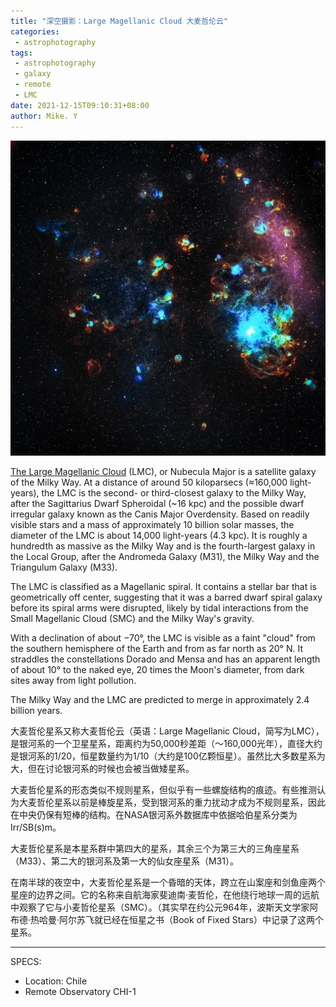 ```yaml
---
title: "深空摄影：Large Magellanic Cloud 大麦哲伦云"
categories:
 - astrophotography
tags:
 - astrophotography
 - galaxy
 - remote
 - LMC
date: 2021-12-15T09:10:31+08:00
author: Mike. Y
---
```


![D0E77D8E-BBB4-4DE5-AA98-36BDF7A7C1A6](../../../static/images/D0E77D8E-BBB4-4DE5-AA98-36BDF7A7C1A6.jpg)



[The Large Magellanic Cloud](https://en.wikipedia.org/wiki/Large_Magellanic_Cloud) (LMC), or Nubecula Major is a satellite galaxy of the Milky Way. At a distance of around 50 kiloparsecs (≈160,000 light-years), the LMC is the second- or third-closest galaxy to the Milky Way, after the Sagittarius Dwarf Spheroidal (~16 kpc) and the possible dwarf irregular galaxy known as the Canis Major Overdensity. Based on readily visible stars and a mass of approximately 10 billion solar masses, the diameter of the LMC is about 14,000 light-years (4.3 kpc). It is roughly a hundredth as massive as the Milky Way and is the fourth-largest galaxy in the Local Group, after the Andromeda Galaxy (M31), the Milky Way and the Triangulum Galaxy (M33).

The LMC is classified as a Magellanic spiral. It contains a stellar bar that is geometrically off center, suggesting that it was a barred dwarf spiral galaxy before its spiral arms were disrupted, likely by tidal interactions from the Small Magellanic Cloud (SMC) and the Milky Way's gravity.

With a declination of about −70°, the LMC is visible as a faint "cloud" from the southern hemisphere of the Earth and from as far north as 20° N. It straddles the constellations Dorado and Mensa and has an apparent length of about 10° to the naked eye, 20 times the Moon's diameter, from dark sites away from light pollution.

The Milky Way and the LMC are predicted to merge in approximately 2.4 billion years.



大麦哲伦星系又称大麦哲伦云（英语：Large Magellanic Cloud，简写为LMC），是银河系的一个卫星星系，距离约为50,000秒差距（～160,000光年），直径大约是银河系的1/20，恒星数量约为1/10（大约是100亿颗恒星）。虽然比大多数星系为大，但在讨论银河系的时候也会被当做矮星系。

大麦哲伦星系的形态类似不规则星系，但似乎有一些螺旋结构的痕迹。有些推测认为大麦哲伦星系以前是棒旋星系，受到银河系的重力扰动才成为不规则星系，因此在中央仍保有短棒的结构。在NASA银河系外数据库中依据哈伯星系分类为Irr/SB(s)m。

大麦哲伦星系是本星系群中第四大的星系，其余三个为第三大的三角座星系（M33）、第二大的银河系及第一大的仙女座星系（M31）。

在南半球的夜空中，大麦哲伦星系是一个昏暗的天体，跨立在山案座和剑鱼座两个星座的边界之间。它的名称来自航海家斐迪南·麦哲伦，在他绕行地球一周的远航中观察了它与小麦哲伦星系（SMC）。（其实早在约公元964年，波斯天文学家阿布德·热哈曼·阿尔苏飞就已经在恒星之书（Book of Fixed Stars）中记录了这两个星系。

---

SPECS: 
- Location: Chile
- Remote Observatory CHI-1